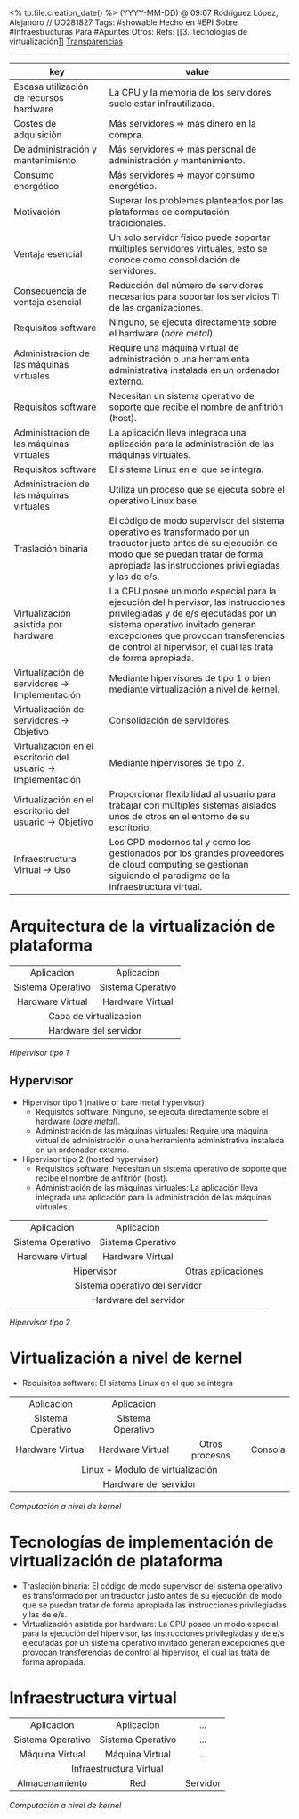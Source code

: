 <% tp.file.creation_date() %> (YYYY-MM-DD) @ 09:07
Rodríguez López, Alejandro // UO281827
Tags:
	#showable
	Hecho en #EPI
	Sobre #Infraestructuras 
	Para #Apuntes 
	Otros:
	Refs:
		 [[3. Tecnologías de virtualización]]
		 [Transparencias](https://www.campusvirtual.uniovi.es/pluginfile.php/133671/mod_resource/content/8/Tema-03-Tecnologías-de-Virtualización.pdf#page=13)
 
<hr>

| key | value |
| --- | --- |
| Escasa utilización de recursos hardware | La CPU y la memoria de los servidores suele estar infrautilizada. |
| Costes de adquisición | Más servidores => más dinero en la compra. |
| De administración y mantenimiento | Más servidores => más personal de administración y mantenimiento. |
| Consumo energético | Más servidores => mayor consumo energético. |
| Motivación | Superar los problemas planteados por las plataformas de computación tradicionales. |
| Ventaja esencial | Un solo servidor físico puede soportar múltiples servidores virtuales, esto se conoce como consolidación de servidores. |
| Consecuencia de ventaja esencial | Reducción del número de servidores necesarios para soportar los servicios TI de las organizaciones. |
| Requisitos software | Ninguno, se ejecuta directamente sobre el hardware (*bare metal*). |
| Administración de las máquinas virtuales | Require una máquina virtual de administración o una herramienta administrativa instalada en un ordenador externo. |
| Requisitos software | Necesitan un sistema operativo de soporte que recibe el nombre de anfitrión (host). |
| Administración de las máquinas virtuales | La aplicación lleva integrada una aplicación para la administración de las máquinas virtuales. |
| Requisitos software | El sistema Linux en el que se integra. |
| Administración de las máquinas virtuales | Utiliza un proceso que se ejecuta sobre el operativo Linux base. |
| Traslación binaria | El código de modo supervisor del sistema operativo es transformado por un traductor justo antes de su ejecución de modo que se puedan tratar de forma apropiada las instrucciones privilegiadas y las de e/s. |
| Virtualización asistida por hardware | La CPU posee un modo especial para la ejecución del hipervisor, las instrucciones privilegiadas y de e/s ejecutadas por un sistema operativo invitado generan excepciones que provocan transferencias de control al hipervisor, el cual las trata de forma apropiada. |
| Virtualización de servidores -> Implementación | Mediante hipervisores de tipo 1 o bien mediante virtualización a nivel de kernel. |
| Virtualización de servidores -> Objetivo | Consolidación de servidores. |
| Virtualización en el escritorio del usuario -> Implementación | Mediante hipervisores de tipo 2. |
| Virtualización en el escritorio del usuario -> Objetivo | Proporcionar flexibilidad al usuario para trabajar con múltiples sistemas aislados unos de otros en el entorno de su escritorio. |
| Infraestructura Virtual -> Uso | Los CPD modernos tal y como los gestionados por los grandes proveedores de cloud computing se gestionan siguiendo el paradigma de la infraestructura virtual. |

# Arquitectura de la virtualización de plataforma

<html>
<table style="text-align:center">
<tr><td>Aplicacion</td><td>Aplicacion</td></tr>
<tr><td>Sistema Operativo</td><td>Sistema Operativo</td></tr>
<tr><td>Hardware Virtual</td><td>Hardware Virtual</td></tr>
<tr><td colspan=2>Capa de virtualizacion</td></tr>
<tr><td colspan=2>Hardware del servidor</td></tr>
</table>
<footer><em>Hipervisor tipo 1</em></footer>
</html>

## Hypervisor
- Hipervisor tipo 1 (native or bare metal hypervisor)
	- Requisitos software: Ninguno, se ejecuta directamente sobre el hardware (*bare metal*).
	- Administración de las máquinas virtuales: Require una máquina virtual de administración o una herramienta administrativa instalada en un ordenador externo.
- Hipervisor tipo 2 (hosted hypervisor)
	- Requisitos software: Necesitan un sistema operativo de soporte que recibe el nombre de anfitrión (host).
	- Administración de las máquinas virtuales: La aplicación lleva integrada una aplicación para la administración de las máquinas virtuales.

<html>
<table style="text-align:center">
<tr><td colspan=1>Aplicacion</td><td colspan=1>Aplicacion</td></tr>
<tr><td colspan=1>Sistema Operativo</td><td colspan=1>Sistema Operativo</td></tr>
<tr><td colspan=1>Hardware Virtual</td><td colspan=1>Hardware Virtual</td></tr>
<tr><td colspan=2>Hipervisor</td><td colspan=2>Otras aplicaciones</td></tr>
<tr><td colspan=4>Sistema operativo del servidor</td></tr>
<tr><td colspan=4>Hardware del servidor</td></tr>
</table>
<footer><em>Hipervisor tipo 2</em></footer>
</html>

# Virtualización a nivel de kernel
- Requisitos software: El sistema Linux en el que se integra

<html>
<table style="text-align:center">
<tr><td colspan=1>Aplicacion</td><td colspan=1>Aplicacion</td></tr>
<tr><td colspan=1>Sistema Operativo</td><td colspan=1>Sistema Operativo</td></tr>
<tr><td colspan=1>Hardware Virtual</td><td colspan=1>Hardware Virtual</td><td colspan=1>Otros procesos</td><td colspan=1>Consola</td></tr>
<tr><td colspan=4>Linux + Modulo de virtualización</td></tr>
<tr><td colspan=4>Hardware del servidor</td></tr>
</table>
<footer><em>Computación a nivel de kernel</em></footer>
</html>

# Tecnologías de implementación de virtualización de plataforma
- Traslación binaria: El código de modo supervisor del sistema operativo es transformado por un traductor justo antes de su ejecución de modo que se puedan tratar de forma apropiada las instrucciones privilegiadas y las de e/s.
- Virtualización asistida por hardware: La CPU posee un modo especial para la ejecución del hipervisor, las instrucciones privilegiadas y de e/s ejecutadas por un sistema operativo invitado generan excepciones que provocan transferencias de control al hipervisor, el cual las trata de forma apropiada.

# Infraestructura virtual
<html>
<table style="text-align:center">
<tr><td colspan=1>Aplicacion</td><td colspan=1>Aplicacion</td><td>...</td></tr>
<tr><td colspan=1>Sistema Operativo</td><td colspan=1>Sistema Operativo</td><td>...</td></tr>
<tr><td colspan=1>Máquina Virtual</td><td colspan=1>Máquina Virtual</td><td>...</td></tr>
<tr><td colspan=3>Infraestructura Virtual</td></tr>
<tr><td>Almacenamiento</td><td>Red</td><td>Servidor</td></tr>
</table>
<footer><em>Computación a nivel de kernel</em></footer>
</html>

